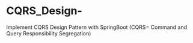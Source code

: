 # CQRS_Design-
Implement CQRS Design Pattern with SpringBoot (CQRS= Command and Query Responsibility Segregation)
